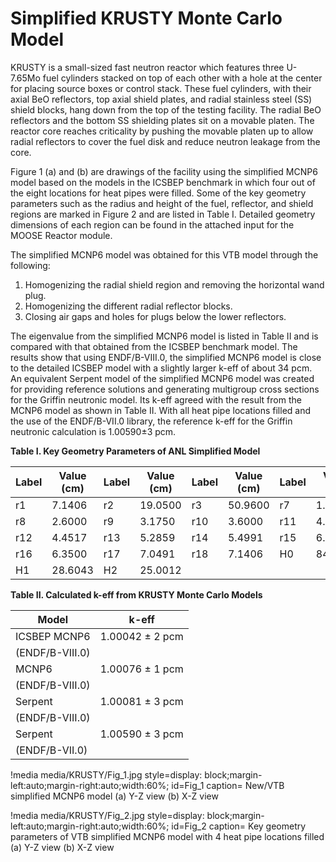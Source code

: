 # Simplified KRUSTY Monte Carlo Model

KRUSTY is a small-sized fast neutron reactor which features three U-7.65Mo fuel cylinders stacked on top of each other with a hole at the center for placing source boxes or control stack. These fuel cylinders, with their axial BeO reflectors, top axial shield plates, and radial stainless steel (SS) shield blocks, hang down from the top of the testing facility. The radial BeO reflectors and the bottom SS shielding plates sit on a movable platen. The reactor core reaches criticality by pushing the movable platen up to allow radial reflectors to cover the fuel disk and reduce neutron leakage from the core.

Figure 1 (a) and (b) are drawings of the facility using the simplified MCNP6 model based on the models in the ICSBEP benchmark in which four out of the eight locations for heat pipes were filled. Some of the key geometry parameters such as the radius and height of the fuel, reflector, and shield regions are marked in Figure 2 and are listed in Table I. Detailed geometry dimensions of each region can be found in the attached input for the MOOSE Reactor module.

The simplified MCNP6 model was obtained for this VTB model through the following:
1. Homogenizing the radial shield region and removing the horizontal wand plug.
2. Homogenizing the different radial reflector blocks.
3. Closing air gaps and holes for plugs below the lower reflectors.

The eigenvalue from the simplified MCNP6 model is listed in Table II and is compared with that obtained from the ICSBEP benchmark model. The results show that using ENDF/B-VIII.0, the simplified MCNP6 model is close to the detailed ICSBEP model with a slightly larger k-eff of about 34 pcm. An equivalent Serpent model of the simplified MCNP6 model was created for providing reference solutions and generating multigroup cross sections for the Griffin neutronic model. Its k-eff agreed with the result from the MCNP6 model as shown in Table II. With all heat pipe locations filled and the use of the ENDF/B-VII.0 library, the reference k-eff for the Griffin neutronic calculation is 1.00590±3 pcm.

 **Table I. Key Geometry Parameters of ANL Simplified Model**

| Label | Value (cm) | Label | Value (cm) | Label | Value (cm) | Label | Value (cm) |
|-------|------------|-------|------------|-------|------------|-------|------------|
| r1    | 7.1406     | r2    | 19.0500    | r3    | 50.9600    | r7    | 1.9939     |
| r8    | 2.6000     | r9    | 3.1750     | r10   | 3.6000     | r11   | 4.1000     |
| r12   | 4.4517     | r13   | 5.2859     | r14   | 5.4991     | r15   | 6.0325     |
| r16   | 6.3500     | r17   | 7.0491     | r18   | 7.1406     | H0    | 84.1414    |
| H1    | 28.6043    | H2    | 25.0012    |       |            |       |            |


**Table II. Calculated k-eff from KRUSTY Monte Carlo Models**

| Model                | k-eff                      |
|----------------------|----------------------------|
| ICSBEP MCNP6         | 1.00042 ± 2 pcm            |
| (ENDF/B-VIII.0)      |                            |
| MCNP6                | 1.00076 ± 1 pcm            |
| (ENDF/B-VIII.0)      |                            |
| Serpent              | 1.00081 ± 3 pcm            |
| (ENDF/B-VIII.0)      |                            |
| Serpent              | 1.00590 ± 3 pcm            |
| (ENDF/B-VII.0)       |                            |



!media media/KRUSTY/Fig_1.jpg
      style=display: block;margin-left:auto;margin-right:auto;width:60%;
      id=Fig_1
      caption= New/VTB simplified MCNP6 model (a) Y-Z view (b) X-Z view



!media media/KRUSTY/Fig_2.jpg
      style=display: block;margin-left:auto;margin-right:auto;width:60%;
      id=Fig_2
      caption= Key geometry parameters of VTB simplified MCNP6 model with 4 heat pipe locations filled (a) Y-Z view (b) X-Z view
